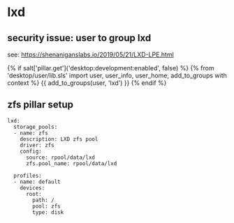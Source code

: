 # lxd

## security issue: user to group lxd

see: https://shenaniganslabs.io/2019/05/21/LXD-LPE.html

{% if salt['pillar.get']('desktop:development:enabled', false) %}
{% from 'desktop/user/lib.sls' import user, user_info, user_home, add_to_groups with context %}
{{ add_to_groups(user, 'lxd') }}
{% endif %}

## zfs pillar setup

```
lxd:
  storage_pools:
  - name: zfs
    description: LXD zfs pool
    driver: zfs
    config:
      source: rpool/data/lxd
      zfs.pool_name: rpool/data/lxd

  profiles:
  - name: default
    devices:
      root:
        path: /
        pool: zfs
        type: disk
```
